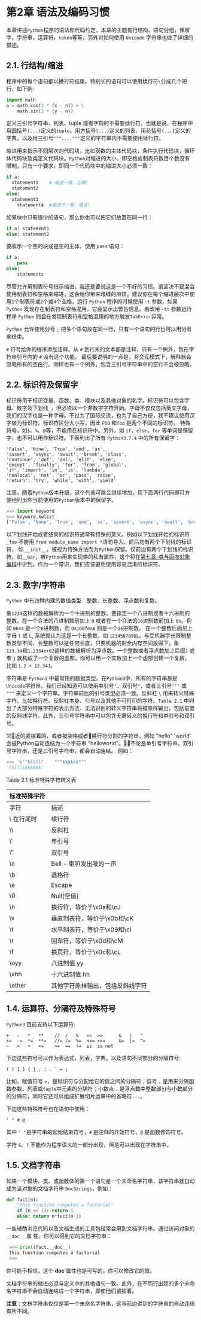 # 第2章 语法及编码习惯

本章讲述`Python`程序的语法和代码约定。本章的主题有行结构，语句分组，保留字，字符串，运算符，`token`等等，另外对如何使用 `Unicode` 字符串也做了详细的描述。

## 2.1. 行结构/缩进

程序中的每个语句都以换行符结束。特别长的语句可以使用续行符`\`分成几个短行，如下例:

```python
import math  
a = math.cos(3 * (x - n)) + \
    math.sin(3 * (y - n))
```

定义三引号字符串、列表、tuple 或者字典时不需要续行符。也就是说，在程序中用圆括号`(...)`定义的`tuple`、用方括号`[...]`定义的列表、用花括号`{...}`定义的字典，以及用三引号`"""...."""`定义的字符串内不需要使用续行符。

缩进用来指示不同层次的代码块，比如函数的主体代码块，条件执行代码块，循环体代码块及类定义代码块。`Python`对缩进的大小，即空格或制表符数目个数没有限制，只有一个要求，即同一个代码块中的缩进大小必须一致：

```python
if a:  
  statement1    # 缩进一致，正确!
  statement2  
else:  
  statement3  
    statement4  #缩进不一致，错误!
```

如果块中只有很少的语句，那么你也可以把它们放置在同一行：

```python
if a: statement1
else: statement2 
```

要表示一个空的块或是空的主体，使用 `pass` 语句：

```python
if a:
    pass 
else:
    statements
```

尽管允许用制表符号指示缩进，我还是要说这是一个不好的习惯。请坚决不要混合使用制表符和空格来缩进，这会给你带来难缠的麻烦。建议你在每个缩进层次中使用`1`个制表符或`2`个或`4`个空格。运行 `Python` 程序的时候使用 `-t` 参数，如果 `Python` 发现存在制表符和空格混用，它会显示出警告信息。若改用 `-tt` 参数运行程序 `Python` 则会在发现制表符和空格混用的地方触发`TabError`异常。

`Python` 允许使用分号 `;` 把多个语句放在同一行，只有一个语句的行也可以用分号来结束。 

`#` 符号给你的程序添加注释。从 `#` 到行末的文本都是注释，只有一个例外，包在字符串引号内的 `#` 没有这个功能。 最后要说明的一点是，非交互模式下，解释器会忽略所有的空白行。同样也有一个例外，包含三引号字符串中的空行不会被忽略。

## 2.2. 标识符及保留字

标识符用于标识变量、函数、类、模块以及其他对象的名字。标识符可以包含字母、数字及下划线`_`，但必须以一个非数字字符开始。字母不仅仅包括英文字母，我们的汉字也是一种字母。不过为了国际交流，也为了自己方便，我不建议使用汉字做为标识符。标识符区分大小写，因此 `FOO` 和`foo` 是两个不同的标识符。 特殊符号，如`$`、`%`、`@`等，不能用在标识符中。另外，如 `if`，`else`，`for` 等单词是保留字，也不可以用作标识符。下表列出了所有 `Python3.7.4` 中的所有保留字：

```text
'False', 'None', 'True', 'and', 'as', 
'assert', 'async', 'await', 'break', 'class', 
'continue', 'def', 'del', 'elif', 'else', 
'except', 'finally', 'for', 'from', 'global', 
'if', 'import', 'in', 'is', 'lambda', 
'nonlocal', 'not', 'or', 'pass', 'raise',
'return', 'try', 'while', 'with', 'yield'
```

注意，随着`Python`版本升级，这个列表可能会继续增加。用下面两行代码即可方便地列出你当前使用的`Python`版本中的保留字。

```python
>>> import keyword
>>> keyword.kwlist
['False', 'None', 'True', 'and', 'as', 'assert', 'async', 'await', 'break', 'class', 'continue', 'def', 'del', 'elif', 'else', 'except', 'finally', 'for', 'from', 'global', 'if', 'import', 'in', 'is', 'lambda', 'nonlocal', 'not', 'or', 'pass', 'raise', 'return', 'try', 'while', 'with', 'yield']
```

以下划线开始或者结束的标识符通常有特殊的意义。例如以下划线开始的标识符 `_foo` 不能用 `from module_name import *`语句导入。前后均有两个下划线的标识符， 如 `__init__`，被视为特殊方法而为`Python`保留。仅前边有两个下划线的标识符，如`__bar`，被`Python`用来实现类的私有属性，这个将在[第七章-类与面向对象编程]()中讲到。作为一个常识，我们应该避免使用容易混淆的标识符。

## 2.3. 数字/字符串

`Python` 中有四种内建的数值类型：整数、长整数、浮点数和复数。

象`1234`这样的数被解析为一个十进制的整数。要指定一个八进制或者十六进制的整数，在一个合法的八进制数前加上 `0` 或者在一个合法的`16`进制数前加上 `0x`。例如 `0644` 是一个`8`进制数，而 `0x100fea8` 则是一个`16`进制数。 在一个整数后面加上字母 `l` 或 `L`, 系统就认为这是一个长整数，如 `1234567890L`。与受机器字长限制整数类型不同，长整数可以是任何长度，只要机器的剩余内存空间放得下。象`123.34`和`1.2334e+02`这样的数被解析为浮点数。一个整数或者浮点数加上后缀`J` 或者 `j` 就构成了一个复数的虚部，你可以用一个实数加上一个虚部创建一个复数，比如 `1.2 + 12.34J`。

字符串是 `Python3` 中最常用的数据类型。在`Python3`中，所有的字符串都是`Unicode`字符串。我们已经知道可以使用单引号`'`，双引号`"`，或者三引号`'''` 或 `
"""` 来定义一个字符串。字符串前后的引号类型必须一致。反斜杠 `\` 用来转义特殊字符，比如换行符、反斜杠本身、引号以及其他不可打印的字符。`Table 2.1` 中列出了大部分特殊字符的表示方法，无法识别的转义字符串将被原样输出，包括前置的反斜线字符。此外，三引号字符串中可以包含无需转义的换行符和单引号和双引号。

邻􏱣近的紧挨着的，或者被空格或者􏰊换行符分割的字符串，例如 "hello" 'world' 会被Python自动连结为一个字符串 "helloworld"。􏰔􏰈不论是单引号字符串，双引号字符串，还是三引号字符串，都会自动连结。 例如：

```python
>>> 'h'"hllll"    """kkkkkk"""
'hhllllkkkkkk'
```

Table 2.1 标准特殊字符转义表

| 标准特殊字符 |  |
| :--- | :--- |
| 字符 | 描述 |
| \ 在行尾时 | 续行符 |
| \\\\ | 反斜杠 |
| \\' | 单引号 |
| \\" | 双引号 |
| \\a | Bell - 喇叭发出吡的一声|
| \\b | 退格符 |
| \\e | Escape |
| \\0 | Null\(空值\) |
| \\n | 换行符，等价于\x0a和\cJ |
| \\v | 垂直制表符，等价于\x0b和\cK |
| \\t | 水平制表符，等价于\x09和\cI |
| \\r | 回车符，等价于\x0d和\cM |
| \\f | 换页符，等价于\x0c和\cL |
| \\oyy | 八进制值 yy |
| \\xhh | 十六进制值 hh|
| \\other | 其他字符原样输出，包括反斜线字符 |


## 1.4. 运算符、分隔符及特殊符号

`Python3` 目前支持以下运算符:

```
+   -   *   **    //  /   %   <<  >>      &   |   ^  
+=  -=  *=  **=   //= /=  %=  <<= >>=     &=  |=  ^=
~   <   >   <=    >=  ==  !=  is  is not
```

下边这些符号可以作为表达式，列表，字典，以及语句不同部分的分隔符号:

```
( ) [ ] { } , : . ` = ;
```

比如，赋值符号 `=`，是标识符与分配给它的值之间的分隔符；逗号 `,` 是用来分隔函数参数、列表或`tuple`中元素的分隔符；小数点 `.` 是浮点数中整数部分与小数部分的分隔符，同时它还可以组成扩展切片运算中的省略符`...`。

下边这些特殊符号也在语句中使用：

```
' " # @
```

其中 `' "`是字符串的起始结束符号，`#` 是注释的开始符号，`@` 是函数修饰符号。

字符 `$`、`?` 不能作为程序语义的一部分出现，但是可以出现在字符串中。 

## 1.5. 文档字符串

如果一个模块、类、或函数体的第一个语句是一个未命名字符串，该字符串就自动成为该对象的文档字符串 `DocStrings`，例如：

```python
def fact(n):
    "This function computes a factorial"
    if (n <= 1): return 1
    else: return n*fact(n-1)
```

一些辅助浏览代码以及文档生成的工具包经常会用到文档字符串。通过访问对象的 `__doc__` 属 性，你可以得到它的文档字符串：

```python
 >>> print(fact.__doc__)
 This function computes a factorial
 >>>
```

你可能不相信，这个 __doc__ 属性也是可写的。你可以修改它的值。

文档字符串的缩进必须与定义中的其他语句一致。此外，在不同行出现的多个未命名字符串不会自动连结成一个字符串，即使他们紧挨着。

**注意**：文档字符串仅仅是第一个未命名字符串，这与前边讲到的字符串的自动连结有所不同。

